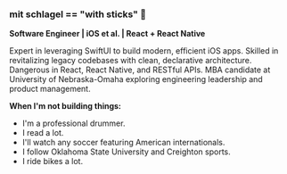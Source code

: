 ### mit schlagel == "with sticks" 🥁

**Software Engineer | iOS et al. | React + React Native**

Expert in leveraging SwiftUI to build modern, efficient iOS apps. Skilled in revitalizing legacy codebases with clean, declarative architecture. Dangerous in React, React Native, and RESTful APIs. MBA candidate at University of Nebraska-Omaha exploring engineering leadership and product management. 

**When I'm not building things:**

* I'm a professional drummer.
* I read a lot.
* I'll watch any soccer featuring American internationals.
* I follow Oklahoma State University and Creighton sports.
* I ride bikes a lot.
